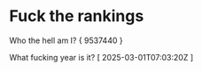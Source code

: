 # Fuck the rankings

Who the hell am I?
{ 9537440 }

What fucking year is it?
[ 2025-03-01T07:03:20Z ]
